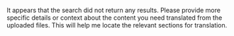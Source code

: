 It appears that the search did not return any results. Please provide more specific details or context about the content you need translated from the uploaded files. This will help me locate the relevant sections for translation.
